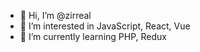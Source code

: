 - 👋 Hi, I’m @zirreal
- 👀 I’m interested in JavaScript, React, Vue
- 🌱 I’m currently learning PHP, Redux

<!---
zirreal/zirreal is a ✨ special ✨ repository because its `README.md` (this file) appears on your GitHub profile.
You can click the Preview link to take a look at your changes.
--->
